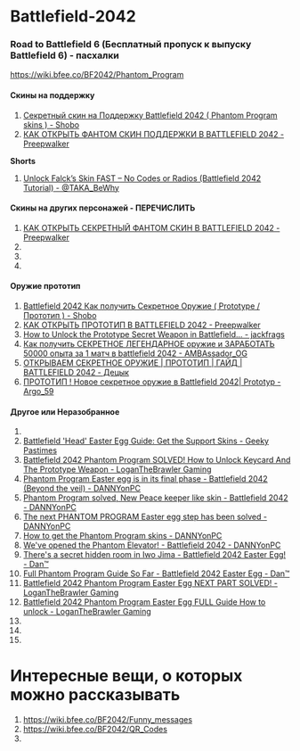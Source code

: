 # Battlefield-2042

### Road to Battlefield 6 (Бесплатный пропуск к выпуску Battlefield 6) - пасхалки

https://wiki.bfee.co/BF2042/Phantom_Program

#### Скины на поддержку
1. [Секретный скин на Поддержку Battlefield 2042 ( Phantom Program skins ) - Shobo](https://www.youtube.com/watch?v=Rwk5Nx8s6yg)
2. [КАК ОТКРЫТЬ ФАНТОМ СКИН ПОДДЕРЖКИ В BATTLEFIELD 2042 - Preepwalker](https://www.youtube.com/watch?v=rg4953QG5CA)

**Shorts**
1. [Unlock Falck’s Skin FAST – No Codes or Radios (Battlefield 2042 Tutorial) - @TAKA_BeWhy](https://www.youtube.com/shorts/RMiTF10f-Iw)

#### Скины на других персонажей - ПЕРЕЧИСЛИТЬ
1. [КАК ОТКРЫТЬ СЕКРЕТНЫЙ ФАНТОМ СКИН В BATTLEFIELD 2042 - Preepwalker](https://www.youtube.com/watch?v=RwrZiu5Audo)
2. []()
3. []()
4. []()

#### Оружие прототип
1. [Battlefield 2042 Как получить Секретное Оружие ( Prototype / Прототип ) - Shobo](https://www.youtube.com/watch?v=_3M6xE_6tw4)
2. [КАК ОТКРЫТЬ ПРОТОТИП В BATTLEFIELD 2042 - Preepwalker](https://www.youtube.com/watch?v=8BpR0I0HqEg)
3. [How to Unlock the Prototype Secret Weapon in Battlefield... - jackfrags](https://www.youtube.com/watch?v=FAl_Uh5wSwI)
4. [Как получить СЕКРЕТНОЕ ЛЕГЕНДАРНОЕ оружие и ЗАРАБОТАТЬ 50000 опыта за 1 матч в battlefield 2042 - AMBAssador_OG](https://www.youtube.com/watch?v=e3GdvAsJBEM)
5. [ОТКРЫВАЕМ СЕКРЕТНОЕ ОРУЖИЕ | ПРОТОТИП | ГАЙД | BATTLEFIELD 2042 - Децык](https://www.youtube.com/watch?v=SxlOp2aXzVs)
6. [ПРОТОТИП ! Новое секретное оружие в Battlefield 2042| Prototyp - Argo_59](https://www.youtube.com/shorts/eTRld-P7VJU)





#### Другое или Неразобранное
1. []()
2. [Battlefield 'Head' Easter Egg Guide: Get the Support Skins - Geeky Pastimes ](https://www.youtube.com/watch?v=mnumhIBBe4U)
3. [Battlefield 2042 Phantom Program SOLVED! How to Unlock Keycard And The Prototype Weapon - LoganTheBrawler Gaming](https://www.youtube.com/watch?v=cs305hGmFL4)
4. [Phantom Program Easter egg is in its final phase - Battlefield 2042 (Beyond the veil) - DANNYonPC](https://www.youtube.com/watch?v=vXxgl4HreB4)
5. [Phantom Program solved, New Peace keeper like skin - Battlefield 2042 - DANNYonPC](https://www.youtube.com/watch?v=c1u5b-UeD5Y)
6. [The next PHANTOM PROGRAM Easter egg step has been solved - DANNYonPC](https://www.youtube.com/watch?v=yc7DNvOYrvI)
7. [How to get the Phantom Program skins - DANNYonPC](https://www.youtube.com/watch?v=uBaZp9B9TNw)
8. [We've opened the Phantom Elevator! - Battlefield 2042 - DANNYonPC](https://www.youtube.com/watch?v=NcSiDTIfto8)
10. [There's a secret hidden room in Iwo Jima - Battlefield 2042 Easter Egg! - Dan™](https://www.youtube.com/watch?v=xAecIHBR3Uk)
11. [Full Phantom Program Guide So Far - Battlefield 2042 Easter Egg - Dan™](https://www.youtube.com/watch?v=KveM9CH9hi4)
12. [Battlefield 2042 Phantom Program Easter Egg NEXT PART SOLVED! - LoganTheBrawler Gaming](https://www.youtube.com/watch?v=vMhxtmXTPZA)
13. [Battlefield 2042 Phantom Program Easter Egg FULL Guide How to unlock - LoganTheBrawler Gaming](https://www.youtube.com/watch?v=v3efZBZCQ7Y)
14. []()
15. []()
16. []()


# Интересные вещи, о которых можно рассказывать
1. https://wiki.bfee.co/BF2042/Funny_messages
2. https://wiki.bfee.co/BF2042/QR_Codes
3. 
